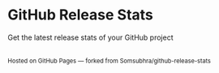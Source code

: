 # GitHub Release Stats
Get the latest release stats of your GitHub project 

<br>
<sup>Hosted on GitHub Pages &mdash; forked from Somsubhra/github-release-stats<sub>
